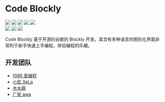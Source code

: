 # Code Blockly

 <p>
    <a href="https://github.com/code-dream-star/code-blockly/blob/main/licence"><img src="https://img.shields.io/github/license/code-dream-star/code-blockly"></a>
    <a href="https://github.com/code-dream-star/code-blockly/"><img src="https://img.shields.io/github/stars/code-dream-star/code-blockly"></a>
    <a href="https://github.com/code-dream-star/code-blockly/"><img src="https://img.shields.io/github/forks/code-dream-star/code-blockly"></a>
    <a href="https://github.com/code-dream-star/code-blockly/issues"><img src="https://img.shields.io/github/issues/code-dream-star/code-blockly"></a>
    <a href="https://github.com/code-dream-star/code-blockly/pulls"><img src="https://img.shields.io/github/issues-pr/code-dream-star/code-blockly"></a></br>
 <img src=https://img.shields.io/badge/author-1086_loves_programming-blue />
 <img src=https://img.shields.io/badge/version-v0.1.0(X000)--release-orange />
 <img src=https://img.shields.io/badge/version-v0.1.1(X029)--beta-orange />
</p>

Code Blockly 基于开源的谷歌的 Blockly 开发，其含有多种语言的图形化界面非常利于新手快速上手编程，体验编程的乐趣。

## 开发团队

-   [1086 爱编程](https://github.com/1086-loves-programming)
-   [小宏 XeLa](https://github.com/xiaohong2022)
-   [木水屑](https://github.com/123213123123)
-   [广安 awa](https://github.com/guanganawa)

